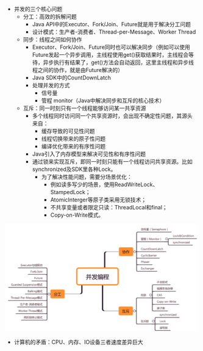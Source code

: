 * 并发的三个核心问题
    * 分工：高效的拆解问题
        * Java API中的Executor、Fork/Join、Future就是用于解决分工问题
        * 设计模式：生产者-消费者、Thread-per-Message、Worker Thread
    * 同步：线程之间如何协作
        * Executor、Fork/Join、Future同时也可以解决同步（例如可以使用Future发起一个异步调用，主线程使用get()获取结果时，主线程会等待，异步执行有结果了，get()方法会自动返回，这里主线程和异步线程之间的协作，就是由Future解决的）
        * Java SDK中的CountDownLatch
        * 处理并发的方式
            * 信号量
            * 管程 monitor（Java中解决同步和互斥的核心技术）
    * 互斥：同一时刻只有一个线程能够访问某一共享资源
        * 多个线程同时访问同一个共享资源时，会出现不确定性问题，其源头来自：
            * 缓存导致的可见性问题
            * 线程切换带来的原子性问题
            * 编译优化带来的有序性问题
        * Java引入了内存模型来解决可见性和有序性问题
        * 通过锁来实现互斥，即同一时刻只能有一个线程访问共享资源。比如synchronized及SDK里各种Lock。
            * 为了解决性能问题，需要分场景优化：
                * 例如读多写少的场景，使用ReadWriteLock、StampedLock；
                * AtomicInterger等原子类采用无锁技术；
                * 不共享变量或者限定只读：ThreadLocal和final；
                * Copy-on-Write模式。

![](assets/17315657756474.png)
* 计算机的矛盾：CPU、内存、IO设备三者速度差异巨大